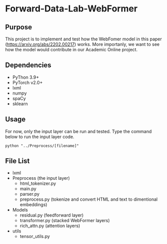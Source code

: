 # Forward-Data-Lab-WebFormer

## Purpose

This project is to implement and test how the WebFomer model in this paper (https://arxiv.org/abs/2202.00217) works. More importanly, we want to see how the model would contribute in our Academic Online project. 

## Dependencies

- PyThon 3.9+
- PyTorch v2.0+
- lxml
- numpy
- spaCy
- sklearn

## Usage

For now, only the input layer can be run and tested. Type the command below to run the input layer code.

``` 
python "../Preprocess/[filename]" 
```

## File List
- lxml
- Preprocess (the input layer)
  - html_tokenizer.py
  - main.py
  - parser.py
  - preprocess.py (tokenize and convert HTML and text to dimentional embeddings)
- Models
  - residual.py (feedforward layer)
  - transformer.py (stacked WebFormer layers)
  - rich_attn.py (attention layers)
- utils
  - tensor_utils.py
